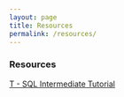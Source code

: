 ```yaml
---
layout: page
title: Resources
permalink: /resources/
---
```


### Resources

[T - SQL Intermediate Tutorial](/resources/IntermediateSQLserver-2.ipynb)
